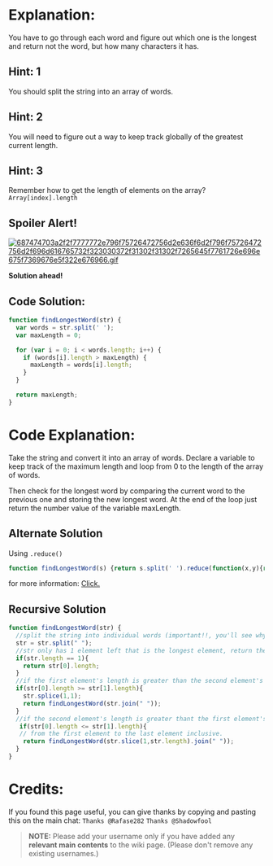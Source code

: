 # Explanation:
You have to go through each word and figure out which one is the longest and return not the word, but how many characters it has.

## Hint: 1
You should split the string into an array of words.

## Hint: 2
You will need to figure out a way to keep track globally of the greatest current length.

## Hint: 3
Remember how to get the length of elements on the array? `Array[index].length`

## Spoiler Alert!
[![687474703a2f2f7777772e796f75726472756d2e636f6d2f796f75726472756d2f696d616765732f323030372f31302f31302f7265645f7761726e696e675f7369676e5f322e676966.gif](https://files.gitter.im/FreeCodeCamp/Wiki/nlOm/thumb/687474703a2f2f7777772e796f75726472756d2e636f6d2f796f75726472756d2f696d616765732f323030372f31302f31302f7265645f7761726e696e675f7369676e5f322e676966.gif)](https://files.gitter.im/FreeCodeCamp/Wiki/nlOm/687474703a2f2f7777772e796f75726472756d2e636f6d2f796f75726472756d2f696d616765732f323030372f31302f31302f7265645f7761726e696e675f7369676e5f322e676966.gif)

**Solution ahead!**

## Code Solution:

```js
function findLongestWord(str) {
  var words = str.split(' ');
  var maxLength = 0;

  for (var i = 0; i < words.length; i++) {
    if (words[i].length > maxLength) {
      maxLength = words[i].length;
    }
  }

  return maxLength;
}
```

# Code Explanation:
Take the string and convert it into an array of words. Declare a variable to keep track of the maximum length and loop from 0 to the length of the array of words.

Then check for the longest word by comparing the current word to the previous one and storing the new longest word. At the end of the loop just return the number value of the variable maxLength.

## Alternate Solution
Using `.reduce()`
```js
function findLongestWord(s) {return s.split(' ').reduce(function(x,y){return Math.max(x, y.length)}, 0)}
```
for more information: [Click.](https://developer.mozilla.org/en-US/docs/Web/JavaScript/Reference/Global_Objects/Array/Reduce)


## Recursive Solution
```js
function findLongestWord(str) {
  //split the string into individual words (important!!, you'll see why later)
  str = str.split(" ");
  //str only has 1 element left that is the longest element, return the length of that element
  if(str.length == 1){
    return str[0].length;
  }
  //if the first element's length is greater than the second element's (or equal) remeove the second element and recursively   call the function)
  if(str[0].length >= str[1].length){
    str.splice(1,1);
    return findLongestWord(str.join(" "));
  }
  //if the second element's length is greater thant the first element's start call the function past the first element 
   if(str[0].length <= str[1].length){
   // from the first element to the last element inclusive.
    return findLongestWord(str.slice(1,str.length).join(" "));
  }
}
```
# Credits:
If you found this page useful, you can give thanks by copying and pasting this on the main chat: `Thanks @Rafase282` `Thanks @Shadowfool`

> **NOTE:** Please add your username only if you have added any **relevant main contents** to the wiki page. (Please don't remove any existing usernames.)
